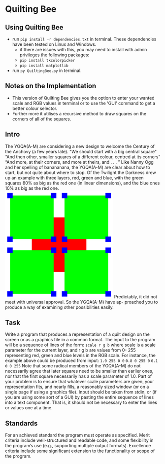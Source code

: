 # Quilting Bee
## Using Quilting Bee
- run ```pip install -r dependencies.txt``` in terminal. These dependencies have been tested on Linux and Windows.
    - if there are issues with this, you may need to install with admin privileges the following packages:
    - ```pip install tkcolorpicker```
    - ```pip install matplotlib```
- run ```py QuiltingBee.py``` in terminal.
## Notes on the Implementation
- This version of Quilting Bee gives you the option to enter your wanted scale and RGB values in terminal or to use the 'GUI' command to get a better colour selector.
- Further more it utilises a recursive method to draw squares on the corners of all of the squares.
## Intro
The YGQA(A-M) are considering a new design to welcome the Century of the Anchovy (a few years late).
"We should start with a big central square"
“And then other, smaller squares of a different colour, centred at its corners”
“And more, at their corners, and more at theirs, and . . . ”
Like Nanny Ogg and her spelling of banananana, the YGQA(A-M) are clear about how
to start, but not quite about where to stop.
Of the Twilight the Darkness drew up an example with three layers, red, green and
blue, with the green squares 80% as big as the red one (in linear dimensions), and the
blue ones 10% as big as the red one.
![Quilt Example](example.png)
Predictably, it did not meet with universal approval. So the YGQA(A-M) have ap-
proached you to produce a way of examining other possibilities easily.

## Task
Write a program that produces a representation of a quilt design on the screen or as a
graphics file in a common format. The input to the program will be a sequence of lines
of the form:
```scale r g b```
where scale is a scale parameter for the current layer, and r g b are values from 0-
255 representing red, green and blue levels in the RGB scale. For instance, the example
above could be produced from input:
```1.0 255 0 0```
```0.8 0 255 0```
```0.1 0 0 255```
Note that some radical members of the YGQA(A-M) do not necessarily agree that later
squares need to be smaller than earlier ones, nor that the first square necessarily has a
scale parameter of 1.0. Part of your problem is to ensure that whatever scale parameters
are given, your representation fits, and nearly fills, a reasonably sized window (or on a
single page if using a graphics file).
Input should be taken from stdin, or (if you are using some sort of a GUI) by pasting
the entire sequence of lines into a text component. That is, it should not be necessary to
enter the lines or values one at a time.

## Standards
For an achieved standard the program must operate as specified.
Merit criteria include well-structured and readable code, and some flexibility in the
program’s use (e.g., supporting multiple output formats).
Excellence criteria include some significant extension to the functionality or scope of
the program.